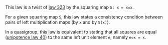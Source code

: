 This law is a twist of [law 323](https://teorth.github.io/equational_theories/implications/?323) by the squaring map `S: x ↦ x◇x`.

For a given squaring map `S`, this law states a consistency condition between pairs of left multiplication maps (by `x` and by `S(x)`).

In a quasigroup, this law is equivalent to stating that all squares are equal ([unipotence law 40](https://teorth.github.io/equational_theories/implications/?40)) to the same left unit element `e`, namely `e◇x = x`.
